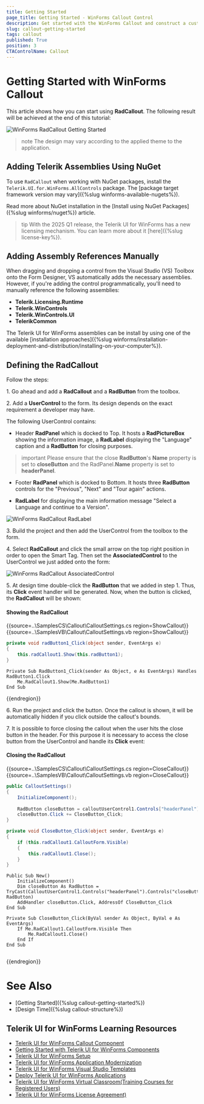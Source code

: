 ```yaml
---
title: Getting Started
page_title: Getting Started - WinForms Callout Control
description: Get started with the WinForms Callout and construct a custom notification hint with a UserControl.   
slug: callout-getting-started
tags: callout
published: True
position: 3 
CTAControlName: Callout
---
```


# Getting Started with WinForms Callout

This article shows how you can start using **RadCallout**. The following result will be achieved at the end of this tutorial:

![WinForms RadCallout Getting Started](images/callout-getting-started001.png)

>note The design may vary according to the applied theme to the application. 

## Adding Telerik Assemblies Using NuGet

To use `RadCallout` when working with NuGet packages, install the `Telerik.UI.for.WinForms.AllControls` package. The [package target framework version may vary]({%slug winforms-available-nugets%}).

Read more about NuGet installation in the [Install using NuGet Packages]({%slug winforms/nuget%}) article.

>tip With the 2025 Q1 release, the Telerik UI for WinForms has a new licensing mechanism. You can learn more about it [here]({%slug license-key%}).

## Adding Assembly References Manually

When dragging and dropping a control from the Visual Studio (VS) Toolbox onto the Form Designer, VS automatically adds the necessary assemblies. However, if you're adding the control programmatically, you'll need to manually reference the following assemblies:

* __Telerik.Licensing.Runtime__
* __Telerik.WinControls__
* __Telerik.WinControls.UI__
* __TelerikCommon__

The Telerik UI for WinForms assemblies can be install by using one of the available [installation approaches]({%slug winforms/installation-deployment-and-distribution/installing-on-your-computer%}). 

## Defining the RadCallout

Follow the steps:

1\. Go ahead and add a **RadCallout** and a **RadButton** from the toolbox.

2\. Add a **UserControl** to the form. Its design depends on the exact requirement a developer may have. 

The following UserControl contains:

* Header **RadPanel** which is docked to Top. It hosts a **RadPictureBox** showing the information image, a **RadLabel** displaying the "Language" caption and a **RadButton** for closing purposes. 

>important Please ensure that the close **RadButton**'s **Name** property is set to **closeButton** and the RadPanel.**Name** property is set to **headerPanel**.

* Footer **RadPanel** which is docked to Bottom. It hosts three **RadButton** controls for the "Previous", "Next" and "Tour again" actions.

* **RadLabel** for displaying the main information message "Select a Language and continue to a Version".

![WinForms RadCallout RadLabel](images/callout-getting-started002.png)

3\. Build the project and then add the UserControl from the toolbox to the form.

4\. Select **RadCallout** and click the small arrow on the top right position in order to open the Smart Tag. Then set the **AssociatedControl** to the UserControl we just added onto the form:

![WinForms RadCallout AssociatedControl](images/callout-getting-started003.png)

5\. At design time double-click the **RadButton** that we added in step 1. Thus, its **Click** event handler will be generated. Now, when the button is clicked, the **RadCallout** will be shown:

#### Showing the RadCallout

{{source=..\SamplesCS\Callout\CalloutSettings.cs region=ShowCallout}} 
{{source=..\SamplesVB\Callout\CalloutSettings.vb region=ShowCallout}} 

````C#
private void radButton1_Click(object sender, EventArgs e)
{
    this.radCallout1.Show(this.radButton1);
}

````
````VB.NET
Private Sub RadButton1_Click(sender As Object, e As EventArgs) Handles RadButton1.Click
    Me.RadCallout1.Show(Me.RadButton1)
End Sub

````

{{endregion}} 

6\. Run the project and click the button. Once the callout is shown, it will be automatically hidden if you click outside the callout's bounds. 

7\. It is possible to force closing the callout when the user hits the close button in the header. For this purpose it is necessary to access the close button from the UserControl and handle its **Click** event:

#### Closing the RadCallout

{{source=..\SamplesCS\Callout\CalloutSettings.cs region=CloseCallout}} 
{{source=..\SamplesVB\Callout\CalloutSettings.vb region=CloseCallout}} 

````C#
public CalloutSettings()
{
    InitializeComponent();
     
    RadButton closeButton = calloutUserControl1.Controls["headerPanel"].Controls["closeButton"] as RadButton;
    closeButton.Click += CloseButton_Click;
}

private void CloseButton_Click(object sender, EventArgs e)
{
    if (this.radCallout1.CalloutForm.Visible)
    {
        this.radCallout1.Close();
    }
}


````
````VB.NET
Public Sub New()
    InitializeComponent()
    Dim closeButton As RadButton = TryCast(CalloutUserControl1.Controls("headerPanel").Controls("closeButton"), RadButton)
    AddHandler closeButton.Click, AddressOf CloseButton_Click
End Sub

Private Sub CloseButton_Click(ByVal sender As Object, ByVal e As EventArgs)
    If Me.RadCallout1.CalloutForm.Visible Then
        Me.RadCallout1.Close()
    End If
End Sub


````

{{endregion}} 
 

# See Also

* [Getting Started]({%slug callout-getting-started%})
* [Design Time]({%slug callout-structure%}) 
 
        

## Telerik UI for WinForms Learning Resources
* [Telerik UI for WinForms Callout Component](https://www.telerik.com/products/winforms/callout-control.aspx)
* [Getting Started with Telerik UI for WinForms Components](https://docs.telerik.com/devtools/winforms/getting-started/first-steps)
* [Telerik UI for WinForms Setup](https://docs.telerik.com/devtools/winforms/installation-and-upgrades/installing-on-your-computer)
* [Telerik UI for WinForms Application Modernization](https://docs.telerik.com/devtools/winforms/winforms-converter/overview)
* [Telerik UI for WinForms Visual Studio Templates](https://docs.telerik.com/devtools/winforms/visual-studio-integration/visual-studio-templates)
* [Deploy Telerik UI for WinForms Applications](https://docs.telerik.com/devtools/winforms/deployment-and-distribution/application-deployment)
* [Telerik UI for WinForms Virtual Classroom(Training Courses for Registered Users)](https://learn.telerik.com/learn/course/external/view/elearning/17/telerik-ui-for-winforms)
* [Telerik UI for WinForms License Agreement)](https://www.telerik.com/purchase/license-agreement/winforms-dlw-s)

